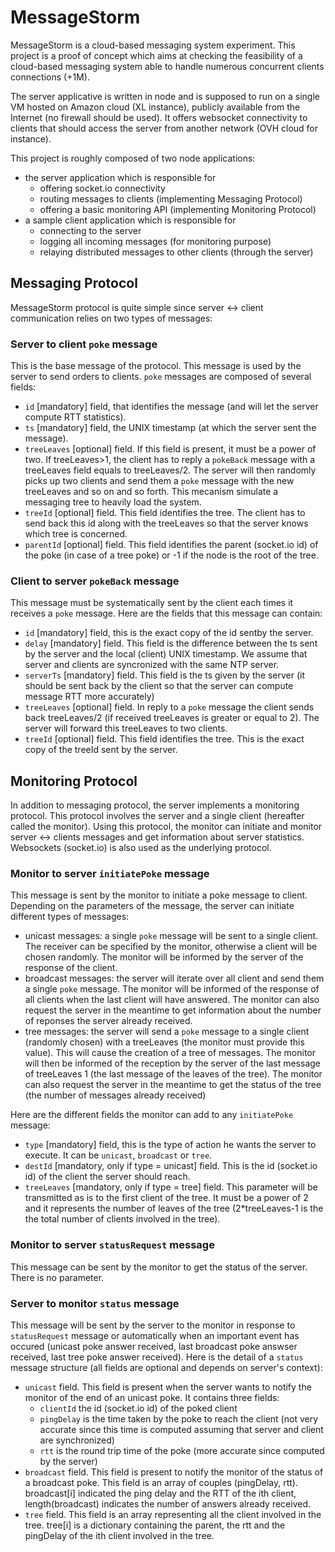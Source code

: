 MessageStorm
============

MessageStorm is a cloud-based messaging system experiment. This project is a proof of concept which aims at checking the feasibility of a cloud-based messaging system able to handle numerous concurrent clients connections (+1M).

The server applicative is written in node and is supposed to run on a single VM hosted on Amazon cloud (XL instance), publicly available from the Internet (no firewall should be used). It offers websocket connectivity to clients that should access the server from another network (OVH cloud for instance).


This project is roughly composed of two node applications:

* the server application which is responsible for
	* offering socket.io connectivity
	* routing messages to clients (implementing Messaging Protocol)
	* offering a basic monitoring API (implementing Monitoring Protocol)
* a sample client application which is responsible for
	* connecting to the server
	* logging all incoming messages (for monitoring purpose)
	* relaying distributed messages to other clients (through the server)


Messaging Protocol
------------------

MessageStorm protocol is quite simple since server <-> client communication relies on two types of messages:

### Server to client `poke` message

This is the base message of the protocol. This message is used by the server to send orders to clients. `poke` messages are composed of several fields:
* `id` [mandatory] field, that identifies the message (and will let the server compute RTT statistics).
* `ts` [mandatory] field, the UNIX timestamp (at which the server sent the message).
* `treeLeaves` [optional] field. If this field is present, it must be a power of two. If treeLeaves>1, the client has to reply a `pokeBack` message with a treeLeaves field equals to treeLeaves/2. The server will then randomly picks up two clients and send them a `poke` message with the new treeLeaves and so on and so forth. This mecanism simulate a messaging tree to heavily load the system.
* `treeId` [optional] field. This field identifies the tree. The client has to send back this id along with the treeLeaves so that the server knows which tree is concerned.
* `parentId` [optional] field. This field identifies the parent (socket.io id) of the poke (in case of a tree poke) or -1 if the node is the root of the tree.

### Client to server `pokeBack` message

This message must be systematically sent by the client each times it receives a `poke` message. Here are the fields that this message can contain:
* `id` [mandatory] field, this is the exact copy of the id sentby the server.
* `delay` [mandatory] field. This field is the difference between the ts sent by the server and the local (client) UNIX timestamp. We assume that server and clients are syncronized with the same NTP server.
* `serverTs` [mandatory] field. This field is the ts given by the server (it should be sent back by the client so that the server can compute message RTT more accurately)
* `treeLeaves` [optional] field. In reply to a `poke` message the client sends back treeLeaves/2 (if received treeLeaves is greater or equal to 2). The server will forward this treeLeaves to two clients.
* `treeId` [optional] field. This field identifies the tree. This is the exact copy of the treeId sent by the server.


Monitoring Protocol
-------------------

In addition to messaging protocol, the server implements a monitoring protocol. This protocol involves the server and a single client (hereafter called the monitor). Using this protocol, the monitor can initiate and monitor server <-> clients messages and get information about server statistics. Websockets (socket.io) is also used as the underlying protocol.


### Monitor to server `initiatePoke` message

This message is sent by the monitor to initiate a poke message to client. Depending on the parameters of the message, the server can initiate different types of messages:
* unicast messages: a single `poke` message will be sent to a single client. The receiver can be specified by the monitor, otherwise a client will be chosen randomly. The monitor will be informed by the server of the response of the client.
* broadcast messages: the server will iterate over all client and send them a single `poke` message. The monitor will be informed of the response of all clients when the last client will have answered. The monitor can also request the server in the meantime to get information about the number of reponses the server already received.
* tree messages: the server will send a `poke` message to a single client (randomly chosen) with a treeLeaves (the monitor must provide this value). This will cause the creation of a tree of messages. The monitor will then be informed of the reception by the server of the last message of treeLeaves 1 (the last message of the leaves of the tree). The monitor can also request the server in the meantime to get the status of the tree (the number of messages already received)

Here are the different fields the monitor can add to any `initiatePoke` message:
* `type` [mandatory] field, this is the type of action he wants the server to execute. It can be `unicast`, `broadcast` or `tree`.
* `destId` [mandatory, only if type = unicast] field. This is the id (socket.io id) of the client the server should reach.
* `treeLeaves` [mandatory, only if type = tree] field. This parameter will be transmitted as is to the first client of the tree. It must be a power of 2 and it represents the number of leaves of the tree (2*treeLeaves-1 is the the total number of clients involved in the tree).


### Monitor to server `statusRequest` message

This message can be sent by the monitor to get the status of the server. There is no parameter.

### Server to monitor `status` message

This message will be sent by the server to the monitor in response to `statusRequest` message or automatically when an important event has occured (unicast poke answer received, last broadcast poke answser received, last tree poke answer received). Here is the detail of a `status` message structure (all fields are optional and depends on server's context):
* `unicast` field. This field is present when the server wants to notify the monitor of the end of an unicast poke. It contains three fields:
	* `clientId` the id (socket.io id) of the poked client
	* `pingDelay` is the time taken by the poke to reach the client (not very accurate since this time is computed assuming that server and client are synchronized)
	* `rtt` is the round trip time of the poke (more accurate since computed by the server)
* `broadcast` field. This field is present to notify the monitor of the status of a broadcast poke. This field is an array of couples (pingDelay, rtt). broadcast[i] indicated the ping delay and the RTT of the ith client, length(broadcast) indicates the number of answers already received.
* `tree` field. This field is an array representing all the client involved in the tree. tree[i] is a dictionary containing the parent, the rtt and the pingDelay of the ith client involved in the tree.



